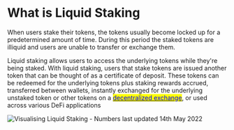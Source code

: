 # What is Liquid Staking

When users stake their tokens, the tokens usually become locked up for a predetermined amount of time. During this period the staked tokens are illiquid and users are unable to transfer or exchange them.

Liquid staking allows users to access the underlying tokens while they're being staked. With liquid staking, users that stake tokens are issued another token that can be thought of as a certificate of deposit. These tokens can be redeemed for the underlying tokens plus staking rewards accrued, transferred between wallets, instantly exchanged for the underlying unstaked token or other tokens on a [<mark style="color:blue;">decentralized exchange</mark>](../../Intro/broken-reference/), or used across various DeFi applications

![Visualising Liquid Staking - Numbers last updated 14th May 2022](../../.gitbook/assets/0\_aDFa8UzoL74PBEpU.jpeg)
